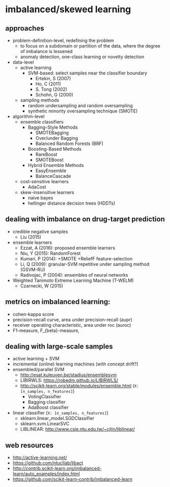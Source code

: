 # imbalanced/skewed learning

## approaches
* problem-definition-level, redefining the problem
  * to focus on a subdomain or partition of the data,
    where the degree of imbalance is lessened
  * anomaly detection, one-class learning or novelty detection
* data-level
  * active learning
    * SVM-based: select samples near the classifier boundary
      * Ertekin, S (2007)
      * Ho, C (2011)
      * S. Tong (2002)
      * Schohn, G (2000)
  * sampling methods
    * random undersampling and random oversampling
    * synthetic minority oversampling technique (SMOTE)
* algorithm-level
  * ensemble classifiers
    * Bagging-Style Methods
      * SMOTEBagging
      * Over/under Bagging
      * Balanced Random Forests (BRF)
    * Boosting-Based Methods
      * RareBoost
      * SMOTEBoost
    * Hybrid Ensemble Methods
      * EasyEnsemble
      * BalanceCascade
  * cost-sensitive learners
    * AdaCost
  * skew-insensitive learners
    * naive bayes
    * hellinger distance decision trees (HDDTs)

## dealing with imbalance on drug-target prediction
* credible negative samples
  * Liu (2015)
* ensemble learners
  * Ezzat, A (2016): proposed ensemble learners
  * Niu, Y (2015): RandomForest
  * Kumari, P (2014): +SMOTE +ReliefF feature-selection
  * Li, Q (2009): granular-SVM repetitive under sampling method (GSVM-RU)
  * Radivojac, P (2004): ensembles of neural networks
* Weighted Tanimoto Extreme Learning Machine (T-WELM)
  * Czarnecki, W (2015)

## metrics on imbalanced learning:
* cohen-kappa score
* precision-recall curve, area under precision-recall (aupr)
* receiver operating characteristic, area under roc (auroc)
* F1-measure, F_{beta}-measure,

## dealing with large-scale samples
* active learning + SVM
* incremental (online) learning machines (with concept drift?)
* ensembled/parallel SVM
  * http://esat.kuleuven.be/stadius/ensemblesvm
  * LIBIRWLS: https://robedm.github.io/LIBIRWLS/
  * http://scikit-learn.org/stable/modules/ensemble.html (`X: [n_samples, n_features]`)
    * VotingClassifier
    * Bagging classifier
    * AdaBoost classifier
* linear classifier (`X: [n_samples, n_features]`)
  * sklearn.linear_model.SGDClassifier
  * sklearn.svm.LinearSVC
  * LIBLINEAR: http://www.csie.ntu.edu.tw/~cjlin/liblinear/

## web resources
* http://active-learning.net/
* https://github.com/ntucllab/libact
* http://contrib.scikit-learn.org/imbalanced-learn/auto_examples/index.html
* https://github.com/scikit-learn-contrib/imbalanced-learn
